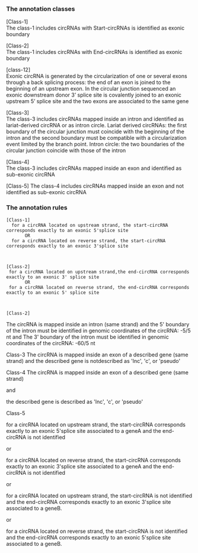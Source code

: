 
### The annotation classes

 
   [Class-1]   
   The class-1 includes circRNAs with Start-circRNAs is identified as exonic boundary
   
   [Class-2]   
   The class-1 includes circRNAs with End-circRNAs is identified as exonic boundary
   
   [class-12]     
   Exonic circRNA is generated by the circularization of one or several exons through a back splicing process: the end of an exon is joined to the beginning of an upstream exon. In the circular junction sequenced an exonic downstream donor 3’ splice site is covalently joined to an exonic upstream 5’ splice site and the two exons are associated to the same gene

   [Class-3]     
   The class-3 includes circRNAs mapped inside an intron and identified as lariat-derived circRNA or as intron circle.
   Lariat derived circRNAs: the first boundary of the circular junction must coincide with the beginning of the intron and the second boundary must be compatible with a circularization event limited by the branch point.
   Intron circle: the two boundaries of the circular junction coincide with those of the intron

   [Class-4]  
   The class-3 includes circRNAs mapped inside an exon and identified as sub-exonic circRNA

   [Class-5] 
   The class-4 includes circRNAs mapped inside an exon and not identified as sub-exonic circRNA

   



### The annotation rules

    [Class-1]
      for a circRNA located on upstream strand, the start-circRNA corresponds exactly to an exonic 5'splice site 
           OR   
      for a circRNA located on reverse strand, the start-circRNA corresponds exactly to an exonic 3'splice site



    [Class-2]
     for a circRNA located on upstream strand,the end-circRNA corresponds exactly to an exonic 3' splice site
           OR
     for a circRNA located on reverse strand, the end-circRNA corresponds exactly to an exonic 5' splice site



    [Class-2]
The circRNA is mapped inside an intron (same strand)
and
the 5' boundary of the intron must be identified in genomic coordinates of the circRNA: -5/5 nt
and
The 3' boundary of the intron must be identified in genomic coordinates of the circRNA: -60/5 nt

Class-3
The circRNA is mapped inside an exon of a described gene (same strand)
and
the described gene is notdescribed as 'lnc', 'c', or 'pseudo'

Class-4
The circRNA is mapped inside an exon of a described gene (same strand)

and

the described gene is described as 'lnc', 'c', or 'pseudo'

Class-5

for a circRNA located on upstream strand, the start-circRNA corresponds exactly to an exonic 5'splice site associated to a geneA and the end-circRNA is not identified 

or

for a circRNA located on reverse strand, the start-circRNA corresponds exactly to an exonic 3'splice site associated to a geneA and the end-circRNA is not identified

or

for a circRNA located on upstream strand, the start-circRNA is not identified and the end-circRNA corresponds exactly to an exonic 3'splice site associated to a geneB.

or

for a circRNA located on reverse strand, the start-circRNA is not identified and the end-circRNA corresponds exactly to an exonic 5'splice site associated to a geneB.







